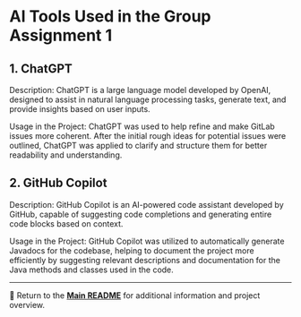 # AI Tools Used in the Group Assignment 1

## 1. ChatGPT
Description: ChatGPT is a large language model developed by OpenAI, designed to assist in natural language processing tasks, generate text, and provide insights based on user inputs.

Usage in the Project: ChatGPT was used to help refine and make GitLab issues more coherent. After the initial rough ideas for potential issues were outlined, ChatGPT was applied to clarify and structure them for better readability and understanding.

## 2. GitHub Copilot
Description: GitHub Copilot is an AI-powered code assistant developed by GitHub, capable of suggesting code completions and generating entire code blocks based on context.

Usage in the Project: GitHub Copilot was utilized to automatically generate Javadocs for the codebase, helping to document the project more efficiently by suggesting relevant descriptions and documentation for the Java methods and classes used in the code.

---

📖 Return to the **[Main README](../../readme.md)** for additional information and project overview.
